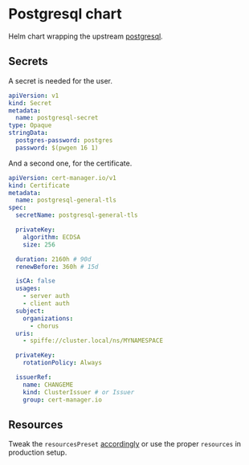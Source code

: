 # Postgresql chart

Helm chart wrapping the upstream [postgresql][].

## Secrets

A secret is needed for the user.

```yaml
apiVersion: v1
kind: Secret
metadata:
  name: postgresql-secret
type: Opaque
stringData:
  postgres-password: postgres
  password: $(pwgen 16 1)
```

And a second one, for the certificate.

```yaml
apiVersion: cert-manager.io/v1
kind: Certificate
metadata:
  name: postgresql-general-tls
spec:
  secretName: postgresql-general-tls

  privateKey:
    algorithm: ECDSA
    size: 256

  duration: 2160h # 90d
  renewBefore: 360h # 15d

  isCA: false
  usages:
    - server auth
    - client auth
  subject:
    organizations:
      - chorus
  uris:
    - spiffe://cluster.local/ns/MYNAMESPACE

  privateKey:
    rotationPolicy: Always

  issuerRef:
    name: CHANGEME
    kind: ClusterIssuer # or Issuer
    group: cert-manager.io
```

## Resources

Tweak the `resourcesPreset` [accordingly](https://github.com/bitnami/charts/blob/main/bitnami/common/templates/_resources.tpl#L15) or use the proper `resources` in production setup.

<!-- links -->
[postgresql]: https://github.com/bitnami/charts/tree/main/bitnami/postgresql
